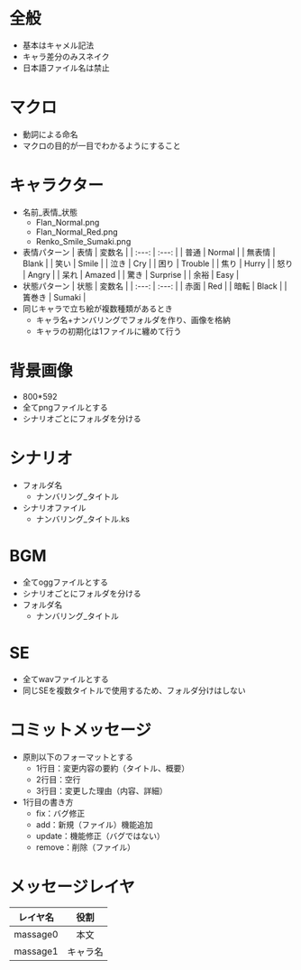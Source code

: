 # 全般
- 基本はキャメル記法
- キャラ差分のみスネイク
- 日本語ファイル名は禁止

# マクロ
- 動詞による命名
- マクロの目的が一目でわかるようにすること

# キャラクター
- 名前_表情_状態
    - Flan_Normal.png
    - Flan_Normal_Red.png
    - Renko_Smile_Sumaki.png
- 表情パターン
    | 表情 | 変数名 |
    | :---: | :---: |
    | 普通 | Normal | 
    | 無表情 | Blank | 
    | 笑い | Smile | 
    | 泣き | Cry | 
    | 困り | Trouble | 
    | 焦り | Hurry | 
    | 怒り | Angry | 
    | 呆れ | Amazed | 
    | 驚き | Surprise | 
    | 余裕 | Easy | 
- 状態パターン
    | 状態 | 変数名 |
    | :---: | :---: |
    | 赤面 | Red | 
    | 暗転 | Black | 
    | 簀巻き | Sumaki | 
- 同じキャラで立ち絵が複数種類があるとき
    - キャラ名+ナンバリングでフォルダを作り、画像を格納
    - キャラの初期化は1ファイルに纏めて行う

# 背景画像
- 800*592
- 全てpngファイルとする
- シナリオごとにフォルダを分ける

# シナリオ
- フォルダ名
    - ナンバリング_タイトル
- シナリオファイル
    - ナンバリング_タイトル.ks

# BGM
- 全てoggファイルとする
- シナリオごとにフォルダを分ける
- フォルダ名
    - ナンバリング_タイトル

# SE
- 全てwavファイルとする
- 同じSEを複数タイトルで使用するため、フォルダ分けはしない

# コミットメッセージ
- 原則以下のフォーマットとする
    - 1行目：変更内容の要約（タイトル、概要）
    - 2行目：空行
    - 3行目：変更した理由（内容、詳細）
- 1行目の書き方
    - fix：バグ修正
    - add：新規（ファイル）機能追加
    - update：機能修正（バグではない）
    - remove：削除（ファイル）

# メッセージレイヤ
| レイヤ名 | 役割 |
| :---: | :---: |
| massage0 | 本文 | 
| massage1 | キャラ名 | 